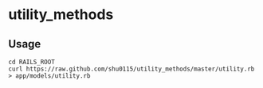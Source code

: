 # utility_methods

## Usage

```
cd RAILS_ROOT
curl https://raw.github.com/shu0115/utility_methods/master/utility.rb > app/models/utility.rb
```
